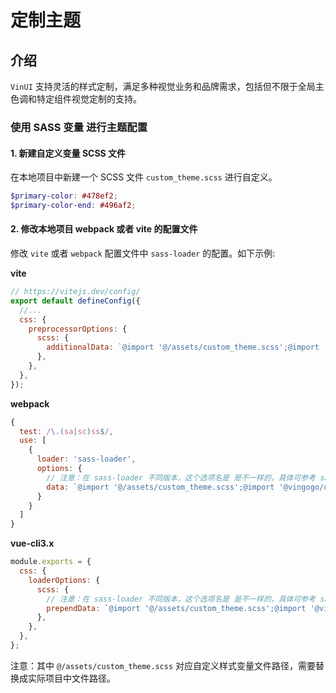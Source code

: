 # 定制主题

## 介绍

`VinUI` 支持灵活的样式定制，满足多种视觉业务和品牌需求，包括但不限于全局主色调和特定组件视觉定制的支持。

### 使用 SASS 变量 进行主题配置

#### 1. 新建自定义变量 SCSS 文件

在本地项目中新建一个 SCSS 文件 `custom_theme.scss` 进行自定义。

```scss
$primary-color: #478ef2;
$primary-color-end: #496af2;
```

#### 2. 修改本地项目 webpack 或者 vite 的配置文件

修改 `vite` 或者 `webpack` 配置文件中 `sass-loader` 的配置。如下示例:

**vite**

```js
// https://vitejs.dev/config/
export default defineConfig({
  //...
  css: {
    preprocessorOptions: {
      scss: {
        additionalData: `@import '@/assets/custom_theme.scss';@import '@vingogo/uni-ui/lib/styles/variables.scss';`,
      },
    },
  },
});
```

**webpack**

```js
{
  test: /\.(sa|sc)ss$/,
  use: [
    {
      loader: 'sass-loader',
      options: {
        // 注意：在 sass-loader 不同版本，这个选项名是 是不一样的，具体可参考 sass-loader对应的版本文档
        data: `@import '@/assets/custom_theme.scss';@import '@vingogo/uni-ui/lib/styles/variables.scss';`,
      }
    }
  ]
}
```

**vue-cli3.x**

```js
module.exports = {
  css: {
    loaderOptions: {
      scss: {
        // 注意：在 sass-loader 不同版本，这个选项名是 是不一样的，具体可参考 sass-loader对应的版本文档
        prependData: `@import '@/assets/custom_theme.scss';@import '@vingogo/uni-ui/lib/styles/variables.scss';`,
      },
    },
  },
};
```

注意：其中 `@/assets/custom_theme.scss` 对应自定义样式变量文件路径，需要替换成实际项目中文件路径。
